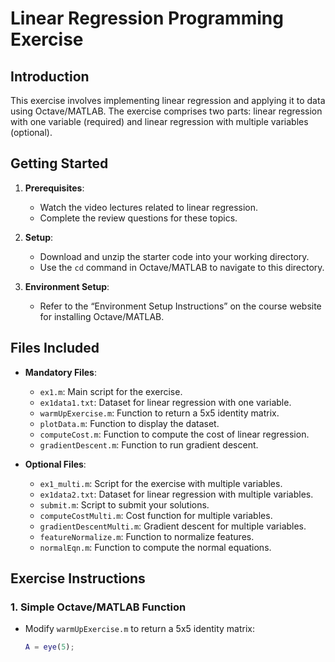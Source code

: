 # Linear Regression Programming Exercise

## Introduction

This exercise involves implementing linear regression and applying it to data using Octave/MATLAB. The exercise comprises two parts: linear regression with one variable (required) and linear regression with multiple variables (optional).

## Getting Started

1. **Prerequisites**:
   - Watch the video lectures related to linear regression.
   - Complete the review questions for these topics.

2. **Setup**:
   - Download and unzip the starter code into your working directory.
   - Use the `cd` command in Octave/MATLAB to navigate to this directory.

3. **Environment Setup**:
   - Refer to the “Environment Setup Instructions” on the course website for installing Octave/MATLAB.

## Files Included

- **Mandatory Files**:
  - `ex1.m`: Main script for the exercise.
  - `ex1data1.txt`: Dataset for linear regression with one variable.
  - `warmUpExercise.m`: Function to return a 5x5 identity matrix.
  - `plotData.m`: Function to display the dataset.
  - `computeCost.m`: Function to compute the cost of linear regression.
  - `gradientDescent.m`: Function to run gradient descent.

- **Optional Files**:
  - `ex1_multi.m`: Script for the exercise with multiple variables.
  - `ex1data2.txt`: Dataset for linear regression with multiple variables.
  - `submit.m`: Script to submit your solutions.
  - `computeCostMulti.m`: Cost function for multiple variables.
  - `gradientDescentMulti.m`: Gradient descent for multiple variables.
  - `featureNormalize.m`: Function to normalize features.
  - `normalEqn.m`: Function to compute the normal equations.

## Exercise Instructions

### 1. Simple Octave/MATLAB Function
- Modify `warmUpExercise.m` to return a 5x5 identity matrix:
  ```matlab
  A = eye(5);
